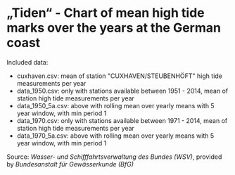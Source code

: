 # „Tiden“ - Chart of mean high tide marks over the years at the German coast

Included data:

 - cuxhaven.csv: mean of station "CUXHAVEN/STEUBENHÖFT" high tide measurements per year
 - data_1950.csv: only with stations available between 1951 - 2014, mean of station high tide measurements per year
 - data_1950_5a.csv: above with rolling mean over yearly means with 5 year window, with min period 1
 - data_1970.csv: only with stations available between 1971 - 2014, mean of station high tide measurements per year
 - data_1970_5a.csv: above with rolling mean over yearly means with 5 year window, with min period 1

Source: *Wasser- und Schifffahrtsverwaltung des Bundes (WSV)*, provided by *Bundesanstalt für Gewässerkunde (BfG)*
